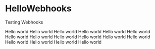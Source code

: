 # HelloWebhooks
Testing Webhooks

Hello world
Hello world
Hello world
Hello world
Hello world
Hello world
Hello world
Hello world
Hello world
Hello world
Hello world
Hello world
Hello world
Hello world
Hello world
Hello world
